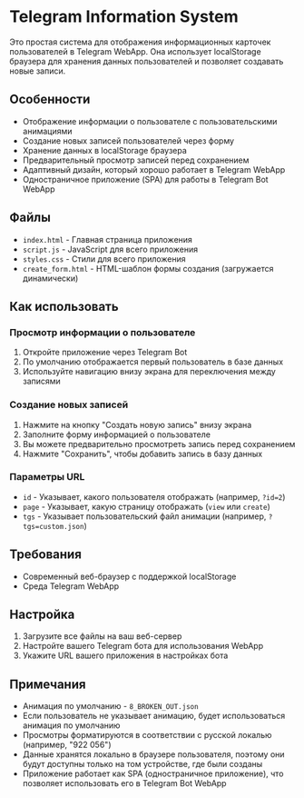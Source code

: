 # Telegram Information System

Это простая система для отображения информационных карточек пользователей в Telegram WebApp. Она использует localStorage браузера для хранения данных пользователей и позволяет создавать новые записи.

## Особенности

- Отображение информации о пользователе с пользовательскими анимациями
- Создание новых записей пользователей через форму
- Хранение данных в localStorage браузера
- Предварительный просмотр записей перед сохранением
- Адаптивный дизайн, который хорошо работает в Telegram WebApp
- Одностраничное приложение (SPA) для работы в Telegram Bot WebApp

## Файлы

- `index.html` - Главная страница приложения
- `script.js` - JavaScript для всего приложения
- `styles.css` - Стили для всего приложения
- `create_form.html` - HTML-шаблон формы создания (загружается динамически)

## Как использовать

### Просмотр информации о пользователе

1. Откройте приложение через Telegram Bot
2. По умолчанию отображается первый пользователь в базе данных
3. Используйте навигацию внизу экрана для переключения между записями

### Создание новых записей

1. Нажмите на кнопку "Создать новую запись" внизу экрана
2. Заполните форму информацией о пользователе
3. Вы можете предварительно просмотреть запись перед сохранением
4. Нажмите "Сохранить", чтобы добавить запись в базу данных

### Параметры URL

- `id` - Указывает, какого пользователя отображать (например, `?id=2`)
- `page` - Указывает, какую страницу отображать (`view` или `create`)
- `tgs` - Указывает пользовательский файл анимации (например, `?tgs=custom.json`)

## Требования

- Современный веб-браузер с поддержкой localStorage
- Среда Telegram WebApp

## Настройка

1. Загрузите все файлы на ваш веб-сервер
2. Настройте вашего Telegram бота для использования WebApp
3. Укажите URL вашего приложения в настройках бота

## Примечания

- Анимация по умолчанию - `8_BROKEN_OUT.json`
- Если пользователь не указывает анимацию, будет использоваться анимация по умолчанию
- Просмотры форматируются в соответствии с русской локалью (например, "922 056")
- Данные хранятся локально в браузере пользователя, поэтому они будут доступны только на том устройстве, где были созданы
- Приложение работает как SPA (одностраничное приложение), что позволяет использовать его в Telegram Bot WebApp 